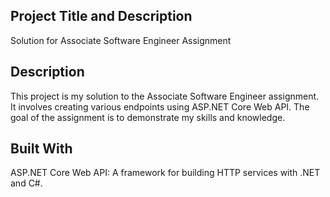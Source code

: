 ## Project Title and Description
Solution for Associate Software Engineer Assignment

## Description
This project is my solution to the Associate Software Engineer assignment. It involves creating various endpoints using ASP.NET Core Web API. The goal of the assignment is to demonstrate my skills and knowledge.

## Built With
ASP.NET Core Web API: A framework for building HTTP services with .NET and C#.
